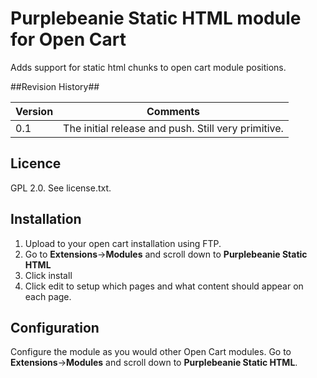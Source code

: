 Purplebeanie Static HTML module for Open Cart
==============

Adds support for static html chunks to open cart module positions.


##Revision History##

| Version	| Comments	|  
|  ------	| ------	|  
| 0.1	| The initial release and push.  Still very primitive.	|  

## Licence ##

GPL 2.0.  See license.txt.

## Installation ##

1. Upload to your open cart installation using FTP.
2. Go to **Extensions**->**Modules** and scroll down to **Purplebeanie Static HTML**
3. Click install
4. Click edit to setup which pages and what content should appear on each page.

## Configuration ##

Configure the module as you would other Open Cart modules.  Go to **Extensions**->**Modules** and scroll down to **Purplebeanie Static HTML**.



